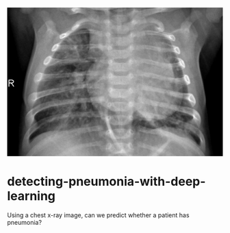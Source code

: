 ![x-ray](images/person100_bacteria_475.jpeg)

# detecting-pneumonia-with-deep-learning
Using a chest x-ray image, can we predict whether a patient has pneumonia?
